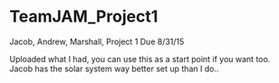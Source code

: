 # TeamJAM_Project1
Jacob, Andrew, Marshall, Project 1 Due 8/31/15


Uploaded what I had, you can use this as a start point if you want too.
Jacob has the solar system way better set up than I do.. 